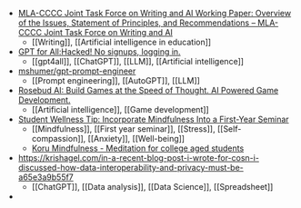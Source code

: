 - [MLA-CCCC Joint Task Force on Writing and AI Working Paper: Overview of the Issues, Statement of Principles, and Recommendations – MLA-CCCC Joint Task Force on Writing and AI](https://aiandwriting.hcommons.org/working-paper-1/)
	- [[Writing]], [[Artificial intelligence in education]]
- [GPT for All:Hacked! No signups, logging in.](https://technomagnus.vercel.app/posts/gpt-for-all--hacked-no-signups-logging-in)
	- [[gpt4all]], [[ChatGPT]], [[LLM]], [[Artificial intelligence]]
- [mshumer/gpt-prompt-engineer](https://github.com/mshumer/gpt-prompt-engineer)
	- [[Prompt engineering]], [[AutoGPT]], [[LLM]]
- [Rosebud AI: Build Games at the Speed of Thought. AI Powered Game Development.](https://www.rosebud.ai/)
	- [[Artificial intelligence]], [[Game development]]
- [Student Wellness Tip: Incorporate Mindfulness Into a First-Year Seminar](https://www.insidehighered.com/news/student-success/health-wellness/2023/07/11/mindfulness-training-first-year-experience-courses)
	- [[Mindfulness]], [[First year seminar]], [[Stress]], [[Self-compassion]], [[Anxiety]], [[Well-being]]
	- [Koru Mindfulness - Meditation for college aged students](https://korumindfulness.org/)
- https://krishagel.com/in-a-recent-blog-post-i-wrote-for-cosn-i-discussed-how-data-interoperability-and-privacy-must-be-a65e3a9b55f7
	- [[ChatGPT]], [[Data analysis]], [[Data Science]], [[Spreadsheet]]
-